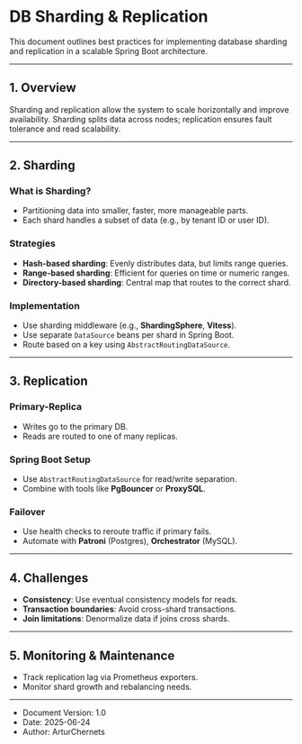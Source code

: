 # DB Sharding & Replication

This document outlines best practices for implementing database sharding and replication in a scalable Spring Boot architecture.

---

## 1. Overview

Sharding and replication allow the system to scale horizontally and improve availability. Sharding splits data across nodes; replication ensures fault tolerance and read scalability.

---

## 2. Sharding

### What is Sharding?

- Partitioning data into smaller, faster, more manageable parts.
- Each shard handles a subset of data (e.g., by tenant ID or user ID).

### Strategies

- **Hash-based sharding**: Evenly distributes data, but limits range queries.
- **Range-based sharding**: Efficient for queries on time or numeric ranges.
- **Directory-based sharding**: Central map that routes to the correct shard.

### Implementation

- Use sharding middleware (e.g., **ShardingSphere**, **Vitess**).
- Use separate `DataSource` beans per shard in Spring Boot.
- Route based on a key using `AbstractRoutingDataSource`.

---

## 3. Replication

### Primary-Replica

- Writes go to the primary DB.
- Reads are routed to one of many replicas.

### Spring Boot Setup

- Use `AbstractRoutingDataSource` for read/write separation.
- Combine with tools like **PgBouncer** or **ProxySQL**.

### Failover

- Use health checks to reroute traffic if primary fails.
- Automate with **Patroni** (Postgres), **Orchestrator** (MySQL).

---

## 4. Challenges

- **Consistency**: Use eventual consistency models for reads.
- **Transaction boundaries**: Avoid cross-shard transactions.
- **Join limitations**: Denormalize data if joins cross shards.

---

## 5. Monitoring & Maintenance

- Track replication lag via Prometheus exporters.
- Monitor shard growth and rebalancing needs.

---

* Document Version: 1.0
* Date: 2025-06-24
* Author: ArturChernets